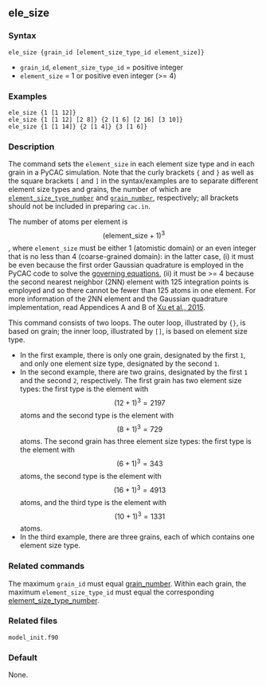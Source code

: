 ## ele_size

### Syntax

	ele_size {grain_id [element_size_type_id element_size]}

* `grain_id`, `element_size_type_id` = positive integer
* `element_size` = 1 or positive even integer (>= 4)

### Examples

	ele_size {1 [1 12]}
	ele_size {1 [1 12] [2 8]} {2 [1 6] [2 16] [3 10]}
	ele_size {1 [1 14]} {2 [1 4]} {3 [1 6]}

### Description

The command sets the `element_size` in each element size type and in each grain in a PyCAC simulation. Note that the curly brackets `{` and `}` as well as the square brackets `[` and `]` in the syntax/examples are to separate different element size types and grains, the number of which are [`element_size_type_number`](grain_uc.md) and [`grain_number`](grain_num.md), respectively; all brackets should not be included in preparing `cac.in`.

The number of atoms per element is $$(\mathrm{element\_size}+1)^3$$, where `element_size` must be either 1 (atomistic domain) or an even integer that is no less than 4 (coarse-grained domain): in the latter case, (i) it must be even because the first order Gaussian quadrature is employed in the PyCAC code to solve the [governing equations](../chapter2/govern-eq.md), (ii) it must be >= 4 because the second nearest neighbor (2NN) element with 125 integration points is employed and so there cannot be fewer than 125 atoms in one element. For more information of the 2NN element and the Gaussian quadrature implementation, read Appendices A and B of [Xu et al., 2015](http://dx.doi.org/10.1016/j.ijplas.2015.05.007).

This command consists of two loops. The outer loop, illustrated by `{}`, is based on grain; the inner loop, illustrated by `[]`, is based on element size type.

* In the first example, there is only one grain, designated by the first `1`, and only one element size type, designated by the second `1`.
* In the second example, there are two grains, designated by the first `1` and the second `2`, respectively. The first grain has two element size types: the first type is the element with $$(12+1)^3 = 2197$$ atoms and the second type is the element with $$(8+1)^3 = 729$$ atoms. The second grain has three element size types: the first type is the element with $$(6+1)^3 = 343$$ atoms, the second type is the element with $$(16+1)^3 = 4913$$ atoms, and the third type is the element with $$(10+1)^3 = 1331$$ atoms.
* In the third example, there are three grains, each of which contains one element size type.

### Related commands

The maximum `grain_id` must equal [grain_number](grain_num.md). Within each grain, the maximum `element_size_type_id` must equal the corresponding [element_size_type_number](grain_uc.md).

### Related files

`model_init.f90`

### Default

None.